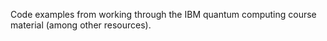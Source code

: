 Code examples from working through the IBM quantum computing course material (among other resources). 
